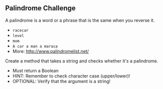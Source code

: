 ## Palindrome Challenge

A palindrome is a word or a phrase that is the same when you reverse it.

* `racecar`
* `level`
* `mom`
* `A car a man a maraca`
* More: http://www.palindromelist.net/

Create a method that takes a string and checks whether it's a palindrome.
- Must return a Boolean
- HINT: Remember to check character case (upper/lower)!
- OPTIONAL: Verify that the argument is a string!
